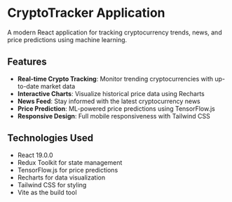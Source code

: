 # CryptoTracker Application

A modern React application for tracking cryptocurrency trends, news, and price predictions using machine learning.

## Features

- **Real-time Crypto Tracking**: Monitor trending cryptocurrencies with up-to-date market data
- **Interactive Charts**: Visualize historical price data using Recharts
- **News Feed**: Stay informed with the latest cryptocurrency news
- **Price Prediction**: ML-powered price predictions using TensorFlow.js
- **Responsive Design**: Full mobile responsiveness with Tailwind CSS

## Technologies Used

- React 19.0.0
- Redux Toolkit for state management
- TensorFlow.js for price predictions
- Recharts for data visualization
- Tailwind CSS for styling
- Vite as the build tool
